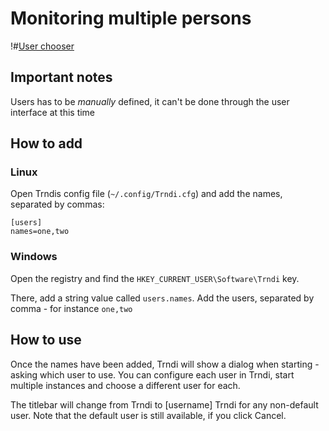 # Monitoring multiple persons
!#[User chooser](../doc/users.png)

## Important notes
 Users has to be _manually_ defined, it can't be done through the user interface at this time

## How to add
### Linux
Open Trndis config file (```~/.config/Trndi.cfg```) and add the names, separated by commas:
```
[users]
names=one,two
```

### Windows
Open the registry and find the ```HKEY_CURRENT_USER\Software\Trndi``` key. 

There, add a string value called ```users.names```. Add the users, separated by comma - for instance ```one,two```

## How to use
Once the names have been added, Trndi will show a dialog when starting - asking which user to use. You can configure each user in Trndi, start multiple instances and choose a different user for each.

The titlebar will change from Trndi to [username] Trndi for any non-default user. Note that the default user is still available, if you click Cancel.
